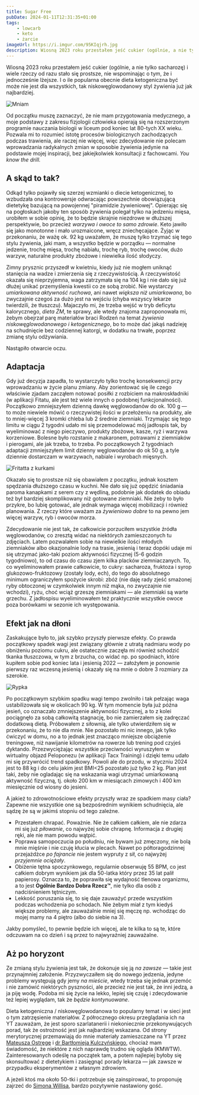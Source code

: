 ```yaml
---
title: Sugar Free
pubDate: 2024-01-11T12:31:35+01:00
tags:
    - lowcarb
    - keto
    - żarcie
imageUrl: https://i.imgur.com/95KIqjrh.jpg
description: Wiosną 2023 roku przestałem jeść cukier (ogólnie, a nie tylko sacharozę) i wiele rzeczy od razu stało się prostsze, nie wspominając o tym, że i jednocześnie lżejsze. I o ile popularna obecnie dieta ketogeniczna być może nie jest dla wszystkich, tak niskowęglowodanowy styl żywienia już jak najbardziej.
---
```


Wiosną 2023 roku przestałem jeść cukier (ogólnie, a nie tylko sacharozę) i wiele rzeczy od razu stało się prostsze, nie wspominając o tym, że i jednocześnie lżejsze. I o ile popularna obecnie dieta ketogeniczna być może nie jest dla wszystkich, tak niskowęglowodanowy styl żywienia już jak najbardziej.

![Mniam](https://i.imgur.com/95KIqjrh.jpg)

Od początku muszę zaznaczyć, że nie mam przygotowania medycznego, a moje podstawy z zakresu fizjologii człowieka opierają się na rozszerzonym programie nauczania biologii w liceum pod koniec lat 80-tych XX wieku. Pozwala mi to rozumieć istotę procesów biologicznych zachodzących podczas trawienia, ale raczej nie więcej, więc zdecydowanie nie polecam wprowadzania radykalnych zmian w sposobie żywienia jedynie na podstawie mojej inspiracji, bez jakiejkolwiek konsultacji z fachowcami. _You know the drill._

## A skąd to tak?

Odkąd tylko pojawiły się szerzej wzmianki o diecie ketogenicznej, to wzbudzała ona kontrowersje odwracając powszechnie obowiązującą dietetykę bazującą na powojennej "piramidzie żywieniowej". Opierając się na pogłoskach jakoby ten sposób żywienia polegał tylko na jedzeniu mięsa, urobiłem w sobie opinię, że to będzie skrajnie niezdrowe w dłuższej perspektywie, bo przecież _warzywa i owoce to samo zdrowie_. Keto jawiło się jako monotonne i mało urozmaicone, wręcz zniechęcające. Żyjąc w przekonaniu, że ważę ok. 92 kg uważałem, że muszę tylko trzymać się tego stylu żywienia, jaki mam, a wszystko będzie w porządku &mdash; normalne jedzenie, trochę mięsa, trochę nabiału, trochę ryb, trochę owoców, dużo warzyw, naturalne produkty zbożowe i niewielka ilość słodyczy.

Zimny prysznic przyszedł w kwietniu, kiedy już nie mogłem uniknąć stanięcia na wadze i zmierzenia się z rzeczywistością. A rzeczywistość okazała się nieprzyjemna, waga zatrzymała się na 104 kg i nie dało się już dłużej unikać przemyślenia kwestii co ze sobą zrobić. Nie wystarczy _umiarkowana aktywność ruchowa_, ani nawet _większa niż umiarkowana_, bo zwyczajnie czegoś za dużo jest na wejściu (chyba wszyscy lekarze twierdzili, że tłuszczu). Majaczyło mi, że trzeba wejść w tryb deficytu kalorycznego, _dieta ŻM_, te sprawy, ale wtedy znajoma zaproponowała mi, żebym obejrzał parę materiałów braci Rodzeń na temat _żywienia niskowęglowodanowego i ketogenicznego_, bo to może dać jakąś nadzieję na schudnięcie bez codziennej katorgi, w dodatku na trwałe, poprzez zmianę stylu odżywiania.

Nastąpiło otwarcie oczu.

## Adaptacja

Gdy już decyzja zapadła, to wystarczyło tylko trochę konsekwencji przy wprowadzaniu w życie planu zmiany. Aby zorientować się ile czego właściwie zjadam zacząłem notować posiłki z rozbiciem na makroskładniki (w aplikacji Fitatu, ale jest też wiele innych o podobnej funkcjonalności). Początkowo zmniejszyłem dzienną dawkę węglowodanów do ok. 100 g &mdash; to może niewiele mówić o rzeczywistej ilości w przełożeniu na produkty, ale to mniej-więcej 3 kromki chleba lub 2 średnie ziemniaki. Trzymając się tego limitu w ciągu 2 tygodni udało mi się przemodelować mój jadłospis tak, by wyeliminować z niego pieczywo, produkty zbożowe, kasze, ryż i warzywa korzeniowe. Bolesne było rozstanie z makaronem, potrawami z ziemniaków i pierogami, ale jak trzeba, to trzeba. Po początkowych 2 tygodniach adaptacji zmniejszyłem limit dzienny węglowodanów do ok 50 g, a tyle dziennie dostarczam w warzywach, nabiale i wyrobach mięsnych.

![Fritatta z kurkami](https://i.imgur.com/KyXjUFvh.jpg)

Okazało się to prostsze niż się obawiałem z początku, jednak kosztem spędzania dłuższego czasu w kuchni. Nie dało się już opędzić śniadania paroma kanapkami z serem czy z wędliną, podobnie jak dodatek do obiadu też był bardziej skomplikowany niż gotowane ziemniaki. Nie żeby to było przykre, bo lubię gotować, ale jednak wymaga więcej mobilizacji i również planowania. Z rzeczy które uważam za _żywieniowo dobre_ to na pewno jem więcej warzyw, ryb i owoców morza.

Zdecydowanie nie jest tak, że całkowicie porzuciłem wszystkie źródła węglowodanów, co zresztą widać na niektórych zamieszczonych tu zdjęciach. Latem pozwalałem sobie na niewielkie ilości młodych ziemniaków albo okazjonalnie lody na trasie, jesienią i teraz dopóki udaje mi się utrzymać jako-taki poziom aktywności fizycznej (5-6 godzin tygodniowo), to od czasu do czasu zjem kilka placków ziemniaczanych. To, co wyeliminowałem prawie całkowicie, to cukry: sacharoza, fruktoza i syrop glukozowo-fruktozowy (zostały lody, ech), do tego do absolutnego minimum ograniczyłem spożycie skrobi: zbóż (nie daję rady zjeść smażonej ryby obtoczonej w czymkolwiek innym niż mąka, no zwyczajnie nie wchodzi), ryżu, choć wciąż grzeszę ziemniakami &mdash; ale ziemniaki są warte grzechu. Z jadłospisu wyeliminowałem też praktycznie wszystkie owoce poza borówkami w sezonie ich występowania.

## Efekt jak na dłoni

Zaskakujące było to, jak szybko przyszły pierwsze efekty. Co prawda początkowy spadek wagi jest związany głównie z utratą nadmiaru wody po obniżeniu poziomu cukru, ale ostatecznie zaczęła mi również schodzić tkanka tłuszczowa, w tym z brzucha, co widać np. po spodniach, które kupiłem sobie pod koniec lata i jesienią 2022 &mdash; założyłem je ponownie pierwszy raz wczesną jesienią i okazały się na mnie o dobre 3 rozmiary za szerokie.

![Rypka](https://i.imgur.com/UR8RDRCh.jpg)

Po początkowym szybkim spadku wagi tempo zwolniło i tak pełzając waga ustabilizowała się w okolicach 90 kg. W tym momencie była już późna jesień, co oznaczało zmniejszenie aktywności fizycznej, a to z kolei pociągnęło za sobą całkowitą stagnację, bo nie zamierzałem się zadręczać dodatkową dietą. Próbowałem z siłownią, ale tylko utwierdziłem się w przekonaniu, że to nie dla mnie. Nie pozostało mi nic innego, jak tylko ćwiczyć w domu, no a to jednak jest znacząco mniejsze obciążenie treningowe, niż nawijanie kilometrów na rowerze lub trening pod czyjeś dyktando. Przezwyciężając wszystkie przeciwności wyruszyłem w wirtualny objazd Peloponezu (w aplikacji Tacx Training) i dzięki temu udało mi się przywrócić trend spadkowy. Powoli ale do przodu, w styczniu 2024 jest to 88 kg i do celu jakim jest BMI&lt;25 pozostało już tylko 2 kg. Plan jest taki, żeby nie ogladając się na wskazania wagi utrzymać umiarkowaną aktywność fizyczną, tj. około 200 km w miesiącach zimowych i 400 km miesięcznie od wiosny do jesieni.

A jakież to zdrowotnościowe efekty przyszły wraz ze spadkiem masy ciała? Zapewne nie wszystkie one są bezpośrednim wynikiem schudnięcia, ale sądzę że są w jakimś stopniu od tego zależne.

-   Przestałem chrapać. Poważnie. Nie że całkiem całkiem, ale nie zdarza mi się już _piłowanie_, co najwyżej sobie chrapnę. Informacja z drugiej ręki, ale nie mam powodu wątpić.
-   Poprawa samopoczucia po południu, nie bywam już zmęczony, nie bolą mnie mięśnie i nie czuję kłucia w plecach. Nawet po półtoragodzinnej przejażdżce _po fajrancie_ nie jestem wypruty z sił, co najwyżej _przyjemnie ociężały_.
-   Obiżenie tętna spoczynkowego, regularnie obserwuję 55 BPM, co jest całkiem dobrym wynikiem jak dla 50-latka który przez 35 lat palił papierosy. Oznacza to, że poprawiła się wydajność tlenowa organizmu, a to jest **Ogólnie Bardzo Dobra Rzecz&trade;**, nie tylko dla osób z nadciśnieniem tętniczym.
-   Lekkość poruszania się, to się daje zauważyć przede wszystkim podczas wchodzenia po schodach. Nie żebym miał z tym kiedyś większe problemy, ale zauważalnie mniej się męczę np. wchodząc do mojej mamy na 4 piętro (albo do siebie na 3).

Jakby pomyśleć, to pewnie będzie ich więcej, ale te kilka to są te, które odczuwam na co dzień i są przez to najwyraźniej zauważalne.

## Aż po horyzont

Ze zmianą stylu żywienia jest tak, że dokonuje się ją _na zawsze_ &mdash; takie jest przynajmniej założenie. Przyzwyczaiłem się do nowego jedzenia, jedyne problemy występują gdy jemy _na mieście_, wtedy trzeba się jednak przemóc i nie zamówić niektórych pyszności, ale przecież nie jest tak, że inni jedzą, a ja piję wodę. Podoba mi się życie na lekko, lepiej się czuję i zdecydowanie też lepiej wyglądam, tak że _będzie kontynuowane_.

Dieta ketogeniczna / niskowęglowodanowa to popularny temat i w sieci jest o tym zatrzęsienie materiałów. Z półrocznego okresu przeglądania ich na YT zauważam, że jest sporo szarlatanerii i niekoniecznie przekonywujących porad, tak że ostrożność jest jak najbardziej wskazana. Od strony merytorycznej przemawiają do mnie materiały zamieszczane na YT przez [Mateusza Ostręgę](https://www.youtube.com/@MateuszOstrega) i [dr Bartłomieja Kulczyńskiego](https://www.youtube.com/@drbartekpl), chociaż mam świadomość, że niektóre z nich naprawdę trudno się ogląda (KMWTW). Zainteresowanych odeślę na początek tam, a potem najlepiej byłoby się skonsultować z dietetykiem i zasięgnąć porady lekarza &mdash; jak zawsze w przypadku eksperymentów z własnym zdrowiem.

A jeżeli ktoś ma około 50-tki i potrzebuje się zainspirować, to proponuję zajrzeć do [Simona Willisa](https://www.youtube.com/@alwaysanotheradventure), bardzo pozytywnie nastawiony gość.
